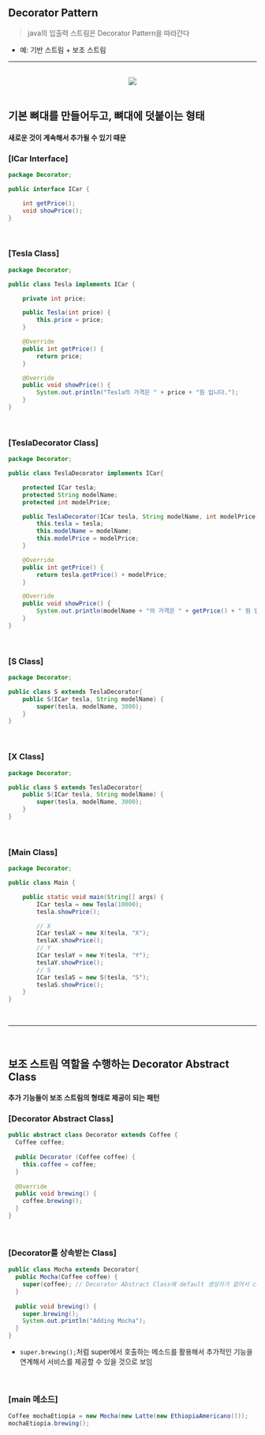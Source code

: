 ## Decorator Pattern
> java의 입출력 스트림은 Decorator Pattern을 따라간다 
* 예: 기반 스트림 + 보조 스트림

<hr>
<br>

<div align="center">
  <img src="https://user-images.githubusercontent.com/37537227/118350358-29235980-b591-11eb-81a0-585b18fe869e.png">
</div>

<br>

## 기본 뼈대를 만들어두고, 뼈대에 덧붙이는 형태
#### 새로운 것이 계속해서 추가될 수 있기 때문

### [ICar Interface]
```java
package Decorator;

public interface ICar {

    int getPrice();
    void showPrice();
}
```

<br>

### [Tesla Class]
```java
package Decorator;

public class Tesla implements ICar {

    private int price;

    public Tesla(int price) {
        this.price = price;
    }

    @Override
    public int getPrice() {
        return price;
    }

    @Override
    public void showPrice() {
        System.out.println("Tesla의 가격은 " + price + "원 입니다.");
    }
}
```

<br>

### [TeslaDecorator Class]
```java
package Decorator;

public class TeslaDecorator implements ICar{

    protected ICar tesla;
    protected String modelName;
    protected int modelPrice;

    public TeslaDecorator(ICar tesla, String modelName, int modelPrice){
        this.tesla = tesla;
        this.modelName = modelName;
        this.modelPrice = modelPrice;
    }

    @Override
    public int getPrice() {
        return tesla.getPrice() + modelPrice;
    }

    @Override
    public void showPrice() {
        System.out.println(modelName + "의 가격은 " + getPrice() + " 원 입니다");
    }
}
```

<br>

### [S Class]
```java
package Decorator;

public class S extends TeslaDecorator{
    public S(ICar tesla, String modelName) {
        super(tesla, modelName, 3000);
    }
}
```

<br>

### [X Class]
```java
package Decorator;

public class S extends TeslaDecorator{
    public S(ICar tesla, String modelName) {
        super(tesla, modelName, 3000);
    }
}
```

<br>

### [Main Class]
```java
package Decorator;

public class Main {

    public static void main(String[] args) {
        ICar tesla = new Tesla(10000);
        tesla.showPrice();

        // X
        ICar teslaX = new X(tesla, "X");
        teslaX.showPrice();
        // Y
        ICar teslaY = new Y(tesla, "Y");
        teslaY.showPrice();
        // S
        ICar teslaS = new S(tesla, "S");
        teslaS.showPrice();
    }
}
```

<br>
<hr>
<br>

## 보조 스트림 역할을 수행하는 Decorator Abstract Class
#### 추가 기능들이 보조 스트림의 형태로 제공이 되는 패턴

### [Decorator Abstract Class]
```java
public abstract class Decorator extends Coffee {
  Coffee coffee;
  
  public Decorator (Coffee coffee) {
    this.coffee = coffee;
  }
  
  @Override
  public void brewing() {
    coffee.brewing();
  }
}
```

<br>

### [Decorator를 상속받는 Class]

```java
public class Mocha extends Decorator{
  public Mocha(Coffee coffee) {
    super(coffee); // Decorator Abstract Class에 default 생성자가 없어서 coffee를 포함하는 생성자를 호출해야 함
  }
  
  public void brewing() {
    super.brewing();
    System.out.println("Adding Mocha");
  }
}
```
* ```super.brewing();```처럼 super에서 호출하는 메소드를 활용해서 추가적인 기능을 연계해서 서비스를 제공할 수 있을 것으로 보임

<br>

### [main 메소드]
```java
Coffee mochaEtiopia = new Mocha(new Latte(new EthiopiaAmericano()));
mochaEtiopia.brewing();
```
